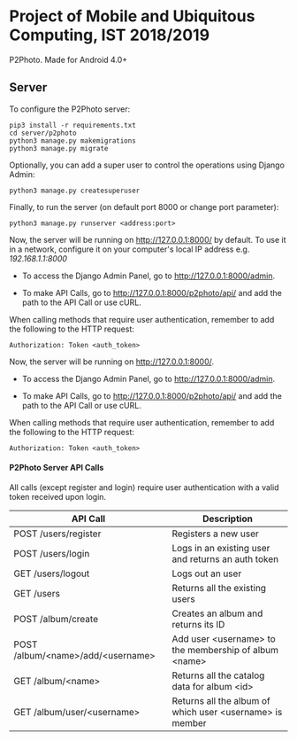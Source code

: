 # Project of Mobile and Ubiquitous Computing, IST 2018/2019

P2Photo. Made for Android 4.0+

## Server

To configure the P2Photo server:

```
pip3 install -r requirements.txt
cd server/p2photo
python3 manage.py makemigrations
python3 manage.py migrate
```

Optionally, you can add a super user to control the operations using Django Admin:

```
python3 manage.py createsuperuser
```

Finally, to run the server (on default port 8000 or change port parameter):

```
python3 manage.py runserver <address:port>
```

Now, the server will be running on http://127.0.0.1:8000/ by default. To use it in a network, configure it on your computer's local IP address e.g. *192.168.1.1:8000*

- To access the Django Admin Panel, go to http://127.0.0.1:8000/admin.

- To make API Calls, go to http://127.0.0.1:8000/p2photo/api/ and add the path to the API Call or use cURL.

When calling methods that require user authentication, remember to add the following to the HTTP request:

```
Authorization: Token <auth_token>
```

Now, the server will be running on http://127.0.0.1:8000/.

- To access the Django Admin Panel, go to http://127.0.0.1:8000/admin.

- To make API Calls, go to http://127.0.0.1:8000/p2photo/api/ and add the path to the API Call or use cURL.

When calling methods that require user authentication, remember to add the following to the HTTP request:

```
Authorization: Token <auth_token>
```

#### P2Photo Server API Calls

All calls (except register and login) require user authentication with a valid token received upon login.

| API Call  | Description |
| ------------- | ------------- |
| POST /users/register  | Registers a new user  |
| POST /users/login  | Logs in an existing user and returns an auth token  |
| GET /users/logout  | Logs out an user |
| GET /users  | Returns all the existing users  |
| POST /album/create  | Creates an album and returns its ID  |
| POST /album/\<name\>/add/\<username\>  | Add user \<username\> to the membership of album \<name\>  |
| GET /album/\<name\> | Returns all the catalog data for album \<id\>  |
| GET /album/user/\<username\>  | Returns all the album of which user \<username\> is member  |
